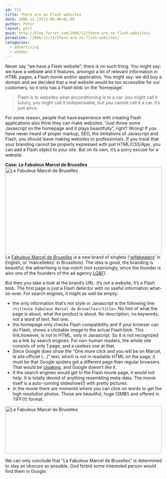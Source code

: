 ```yaml
---
id: 572
title: There are no Flash websites
date: 2006-12-13T13:08:06+01:00
author: Peter
layout: post
guid: http://blog.forret.com/2006/12/there-are-no-flash-websites/
permalink: /2006/12/13/there-are-no-flash-websites/
categories:
  - advertising
  - webdev
---
```

Never say &#8220;we have a Flash website&#8221;; there is no such thing. You might say: we have a website and it features, amongst a lot of relevant information in HTML pages, a Flash movie and/or application. You might say: we did buy a domain and we decided that a real website would be too accessible for our customers, so it only has a Flash blob on the &#8216;homepage&#8217;. 

> Flash is to websites what airconditioning is to a car: you might call it luxury, you might call it indispensable, but you cannot call it a car. It&#8217;s just airco.

For some reason, people that have experience with creating Flash applications also think they can make websites. &#8220;Just throw some Javascript on the homepage and it plays beautifully&#8221;, right? Wrong! If you have never heard of proper markup, SEO, the limitations of Javascript and Flash, you should leave making websites to professionals. If you insist that your branding cannot be properly expressed with just HTML/CSS/Ajax, you can add a Flash object to your site. But on its own, it&#8217;s a sorry excuse for a website. 

**Case: Le Fabuleux Marcel de Bruxelles**  
[<img  src="http://static.flickr.com/123/321216556_f4936dd020.jpg" width="500" height="278" alt="Le Fabuleux Marcel de Bruxelles" />](http://www.flickr.com/photos/pforret/321216556/ "Photo Sharing")  
Le [Fabuleux Marcel de Bruxelles](http://www.fabuleuxmarcel.be) is a new brand of singlets (&#8216;[wifebeaters](http://en.wikipedia.org/wiki/Wifebeater_(shirt))&#8216; in English, or &#8216;marcellekes&#8217; in Bruxellois). The idea is good, the branding is beautiful, the advertising is top-notch (not surprisingly, since the founder is also one of the founders of the ad agency [LG&F](http://www.lgf.be)).  
<!--more-->

  
But then you take a look at the brand&#8217;s URL: it&#8217;s not a website, it&#8217;s a Flash blob. The first page is just a Flash detector with no useful information what-so-ever. For search engines, it might as well be empty:

  * the only information that&#8217;s not style or Javascript is the following line: `<title>Le Fabuleux Marcel de Bruxelles</title>`. No hint of what the page is about, what the product is about. No description, no keywords, not a word of text. Not one.
  * the homepage only checks Flash compatibility and if your browser can do Flash, shows a clickable image to the actual Flash blob. This link,however, is not in HTML, only in Javascript. So it is not recognized as a link by search engines. For non-human readers, the whole site consists of only 1 page, and a useless one at that.
  * Since Google does show the &#8220;One more click and you will be on Marcel, le site officiel (&#8230;)&#8221; text, which is not in readable HTML on the page, it must be that Google spiders get a different page than regular browsers. That would be [cloaking](http://en.wikipedia.org/wiki/Cloaking), and Google doesn&#8217;t like it.
  * if the search engines would get to the Flash movie page, it would not help. It is totally devoid of anything resembling meta-data. The movie itself is a auto-running slideshow(!) with pretty pictures.
  * In the movie there are moments where you can click on words to get the high resolution photos. Those are beautiful, huge (3MB!) and offered in TIFF(!!) format.

[<img  src="http://static.flickr.com/139/321216558_131b661692.jpg" width="500" height="151" alt="Le Fabuleux Marcel de Bruxelles" />](http://www.flickr.com/photos/pforret/321216558/ "Photo Sharing")

We can only conclude that &#8220;Le Fabuleux Marcel de Bruxelles&#8221; is determined to stay as obscure as possible. God forbid some interested person would find them in Google.